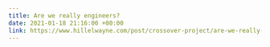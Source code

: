 ```yaml
---
title: Are we really engineers?
date: 2021-01-18 21:16:00 +00:00
link: https://www.hillelwayne.com/post/crossover-project/are-we-really-engineers
---
```



